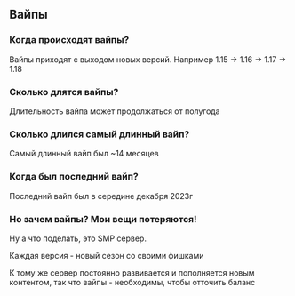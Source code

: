 ## Вайпы

### **Когда происходят вайпы?**

Вайпы приходят с выходом новых версий. Например 1.15 -> 1.16 -> 1.17 -> 1.18

### **Сколько длятся вайпы?**

Длительность вайпа может продолжаться от полугода

### **Сколько длился самый длинный вайп?**

Самый длинный вайп был ~14 месяцев

### **Когда был последний вайп?**

Последний вайп был в середине декабря 2023г

### **Но зачем вайпы? Мои вещи потеряются!**

Ну а что поделать, это SMP сервер.

Каждая версия - новый сезон со своими фишками

К тому же сервер постоянно развивается и пополняется новым контентом, так что вайпы - необходимы, чтобы отточить баланс